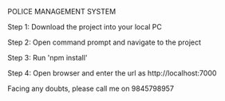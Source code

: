 POLICE MANAGEMENT SYSTEM

Step 1: Download the project into your local PC

Step 2: Open command prompt and navigate to the project

Step 3: Run 'npm install'

Step 4: Open browser and enter the url as http://localhost:7000


Facing any doubts, please call me on 9845798957
